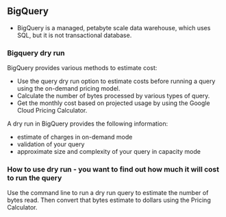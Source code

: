 ## BigQuery  
- BigQuery is a managed, petabyte scale data warehouse, which uses SQL, but it is not transactional database.  

### Bigquery dry run
BigQuery provides various methods to estimate cost:  
- Use the query dry run option to estimate costs before running a query using the on-demand pricing model.  
- Calculate the number of bytes processed by various types of query.  
- Get the monthly cost based on projected usage by using the Google Cloud Pricing Calculator.

A dry run in BigQuery provides the following information:  
- estimate of charges in on-demand mode  
- validation of your query  
- approximate size and complexity of your query in capacity mode

### How to use dry run - you want to find out how much it will cost to run the query  
Use the command line to run a dry run query to estimate the number of bytes read. Then convert that bytes estimate to dollars using the Pricing Calculator. 
